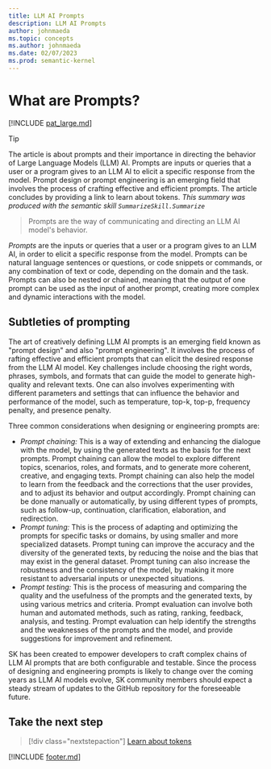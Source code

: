 ```yaml
---
title: LLM AI Prompts
description: LLM AI Prompts
author: johnmaeda
ms.topic: concepts
ms.author: johnmaeda
ms.date: 02/07/2023
ms.prod: semantic-kernel
---
```

# What are Prompts?

[!INCLUDE [pat_large.md](../includes/pat_large.md)]

> [!TIP]
> The article is about prompts and their importance in directing the behavior of Large Language Models (LLM) AI. Prompts are inputs or queries that a user or a program gives to an LLM AI to elicit a specific response from the model. Prompt design or prompt engineering is an emerging field that involves the process of crafting effective and efficient prompts. The article concludes by providing a link to learn about tokens. _This summary was produced with the semantic skill `SummarizeSkill.Summarize`_

> Prompts are the way of communicating and directing an LLM AI model's behavior.

_Prompts_ are the inputs or queries that a user or a program gives to an LLM AI, in order to elicit a specific response from the model. Prompts can be natural language sentences or questions, or code snippets or commands, or any combination of text or code, depending on the domain and the task. Prompts can also be nested or chained, meaning that the output of one prompt can be used as the input of another prompt, creating more complex and dynamic interactions with the model. 

## Subtleties of prompting

The art of creatively defining LLM AI prompts is an emerging field known as "prompt design" and also "prompt engineering". It involves the process of rafting effective and efficient prompts that can elicit the desired response from the LLM AI model. Key challenges include choosing the right words, phrases, symbols, and formats that can guide the model to generate high-quality and relevant texts. One can also involves experimenting with different parameters and settings that can influence the behavior and performance of the model, such as temperature, top-k, top-p, frequency penalty, and presence penalty.

Three common considerations when designing or engineering prompts are:

* _Prompt chaining:_ This is a way of extending and enhancing the dialogue with the model, by using the generated texts as the basis for the next prompts. Prompt chaining can allow the model to explore different topics, scenarios, roles, and formats, and to generate more coherent, creative, and engaging texts. Prompt chaining can also help the model to learn from the feedback and the corrections that the user provides, and to adjust its behavior and output accordingly. Prompt chaining can be done manually or automatically, by using different types of prompts, such as follow-up, continuation, clarification, elaboration, and redirection.
 * _Prompt tuning:_ This is the process of adapting and optimizing the prompts for specific tasks or domains, by using smaller and more specialized datasets. Prompt tuning can improve the accuracy and the diversity of the generated texts, by reducing the noise and the bias that may exist in the general dataset. Prompt tuning can also increase the robustness and the consistency of the model, by making it more resistant to adversarial inputs or unexpected situations.
* _Prompt testing:_ This is the process of measuring and comparing the quality and the usefulness of the prompts and the generated texts, by using various metrics and criteria. Prompt evaluation can involve both human and automated methods, such as rating, ranking, feedback, analysis, and testing. Prompt evaluation can help identify the strengths and the weaknesses of the prompts and the model, and provide suggestions for improvement and refinement.

SK has been created to empower developers to craft complex chains of LLM AI prompts that are both configurable and testable. Since the process of designing and engineering prompts is likely to change over the coming years as LLM AI models evolve, SK community members should expect a steady stream of updates to the GitHub repository for the foreseeable future.

## Take the next step

> [!div class="nextstepaction"]
> [Learn about tokens](tokens)

[!INCLUDE [footer.md](../includes/footer.md)]